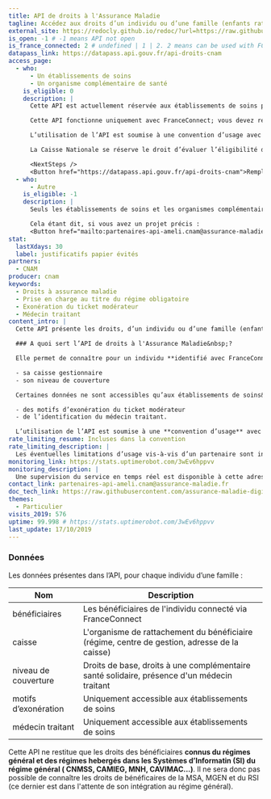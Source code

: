 ```yaml
---
title: API de droits à l'Assurance Maladie
tagline: Accédez aux droits d’un individu ou d’une famille (enfants rattachés), gérés par le régime général de l’Assurance Maladie
external_site: https://redocly.github.io/redoc/?url=https://raw.githubusercontent.com/assurance-maladie-digital/api-droits-fs-doc/master/documentation-open-api.yaml
is_open: -1 # -1 means API not open
is_france_connected: 2 # undefined | 1 | 2. 2 means can be used with FC, 2 means has to be used with FC
datapass_link: https://datapass.api.gouv.fr/api-droits-cnam
access_page:
  - who:
      - Un établissements de soins
      - Un organisme complémentaire de santé
    is_eligible: 0
    description: |
      Cette API est actuellement réservée aux établissements de soins pour leur démarche de pré admission et aux organismes complémentaires en santé pour faciliter leur démarche d’adhésion.

      Cette API fonctionne uniquement avec FranceConnect; vous devez remplir les critères d'eligbilité de FranceConnect.

      L’utilisation de l’API est soumise à une convention d’usage avec la Caisse Nationale d’Assurance Maladie. Les données accessibles dépendent également du cas d’usage.

      La Caisse Nationale se réserve le droit d’évaluer l’éligibilité des candidats au regard des cas d’usage indiqués.

      <NextSteps />
      <Button href="https://datapass.api.gouv.fr/api-droits-cnam">Remplir une demande</Button>
  - who:
      - Autre
    is_eligible: -1
    description: |
      Seuls les établissements de soins et les organismes complémentaires en santé peuvent accéder à cette API.

      Cela étant dit, si vous avez un projet précis :
      <Button href="mailto:partenaires-api-ameli.cnam@assurance-maladie.fr">Contactez-nous pour exposer votre projet</Button>
stat:
  lastXdays: 30
  label: justificatifs papier évités
partners:
  - CNAM
producer: cnam
keywords:
  - Droits à assurance maladie
  - Prise en charge au titre du régime obligatoire
  - Exonération du ticket modérateur
  - Médecin traitant
content_intro: |
  Cette API présente les droits, d’un individu ou d’une famille (enfants rattachés), gérés par le régime général de l’Assurance Maladie.

  ### A quoi sert l’API de droits à l'Assurance Maladie&nbsp;?

  Elle permet de connaître pour un individu **identifié avec FranceConnect**&nbsp;:

  - sa caisse gestionnaire
  - son niveau de couverture

  Certaines données ne sont accessibles qu’aux établissements de soins&nbsp;:

  - des motifs d’exonération du ticket modérateur
  - de l’identification du médecin traitant.

  L’utilisation de l’API est soumise à une **convention d’usage** avec la Caisse Nationale d’Assurance Maladie.
rate_limiting_resume: Incluses dans la convention
rate_limiting_description: |
  Les éventuelles limitations d’usage vis-à-vis d’un partenaire sont incluses dans la convention.
monitoring_link: https://stats.uptimerobot.com/3wEv6hppvv
monitoring_description: |
  Une supervision du service en temps réel est disponible à cette adresse.
contact_link: partenaires-api-ameli.cnam@assurance-maladie.fr
doc_tech_link: https://raw.githubusercontent.com/assurance-maladie-digital/api-droits-fs-doc/master/documentation-open-api.yaml
themes:
  - Particulier
visits_2019: 576
uptime: 99.998 # https://stats.uptimerobot.com/3wEv6hppvv
last_update: 17/10/2019
---
```


### Données

Les données présentes dans l’API, pour chaque individu d’une famille&nbsp;:

| Nom                  | Description                                                                                   |
| -------------------- | --------------------------------------------------------------------------------------------- |
| bénéficiaires        | Les bénéficiaires de l'individu connecté via FranceConnect                                    |
| caisse               | L'organisme de rattachement du bénéficiaire (régime, centre de gestion, adresse de la caisse) |
| niveau de couverture | Droits de base, droits à une complémentaire santé solidaire, présence d'un médecin traitant   |
| motifs d’exonération | Uniquement accessible aux établissements de soins                                             |
| médecin traitant     | Uniquement accessible aux établissements de soins                                             |

Cette API ne restitue que les droits des bénéficiaires **connus du régimes général et des régimes hebergés dans les Systèmes d’Informatin (SI) du régime général ( CNMSS, CAMIEG, MNH, CAVIMAC...)**. Il ne sera donc pas possible de connaître les droits de bénéficaires de la MSA, MGEN et du RSI (ce dernier est dans l'attente de son intégration au régime général).
